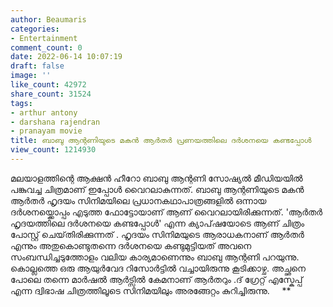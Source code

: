 ```yaml
---
author: Beaumaris
categories:
- Entertainment
comment_count: 0
date: 2022-06-14 10:07:19
draft: false
image: ''
like_count: 42972
share_count: 31524
tags:
- arthur antony
- darshana rajendran
- pranayam movie
title: ബാബു ആന്റണിയുടെ മകൻ ആർതർ പ്രണയത്തിലെ ദർശനയെ കണ്ടപ്പോൾ
view_count: 1214930
---
```


മലയാളത്തിന്റെ ആക്ഷൻ ഹീറോ ബാബു ആന്റണി സോഷ്യൽ മീഡിയയിൽ പങ്കുവച്ച ചിത്രമാണ് ഇപ്പോൾ വൈറലാകുന്നത്. ബാബു ആന്റണിയുടെ മകൻ ആർതർ ഹൃദയം സിനിമയിലെ പ്രധാനകഥാപാത്രങ്ങളിൽ ഒന്നായ ദർശനയ്ക്കൊപ്പം എടുത്ത ഫോട്ടോയാണ് ആണ് വൈറലായിരിക്കുന്നത്. 'ആർതർ ഹൃദയത്തിലെ ദർശനയെ കണ്ടപ്പോൾ' എന്ന ക്യാപ്‌ഷയോടെ ആണ് ചിത്രം പോസ്റ്റ് ചെയ്‌തിരിക്കുന്നത്‌ . ഹൃദയം സിനിമയുടെ ആരാധകനാണ് ആർതർ എന്നും അതുകൊണ്ടുതന്നെ ദർശനയെ കണ്ടുമുട്ടിയത് അവനെ സംബന്ധിച്ചടുത്തോളം വലിയ കാര്യമാണെന്നും ബാബു ആന്റണി പറയുന്നു. കൊല്ലത്തെ ഒരു ആയുർവേദ റിസോർട്ടിൽ വച്ചായിരുന്നു കൂടിക്കാഴ്ച. അച്ഛനെ പോലെ തന്നെ മാർഷൽ ആർട്സിൽ കേമനാണ് ആർതറും .ദ് ഗ്രേറ്റ് എസ്കേപ്പ് എന്ന ദ്വിഭാഷ ചിത്രത്തിലൂടെ സിനിമയിലും അരങ്ങേറ്റം കുറിച്ചിരുന്നു. &nbsp; &nbsp;  **